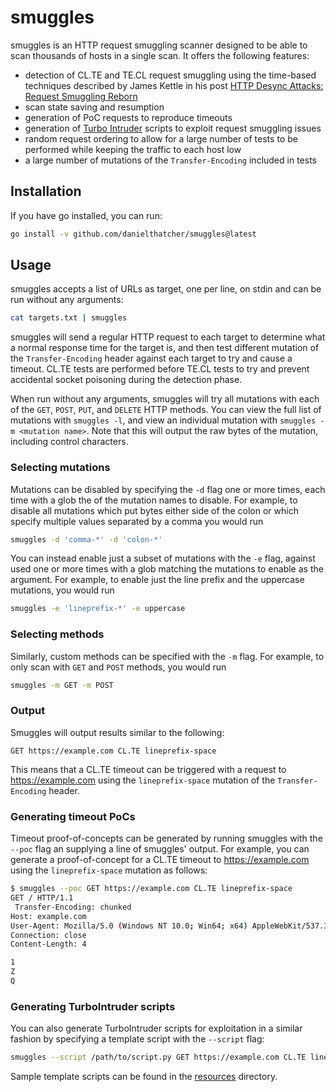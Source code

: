 # smuggles
smuggles is an HTTP request smuggling scanner designed to be able to scan thousands of hosts in a single scan.  It offers the following features:
- detection of CL.TE and TE.CL request smuggling using the time-based techniques described by James Kettle in his post [HTTP Desync Attacks: Request Smuggling Reborn](https://portswigger.net/research/http-desync-attacks-request-smuggling-reborn)
- scan state saving and resumption
- generation of PoC requests to reproduce timeouts
- generation of [Turbo Intruder](https://portswigger.net/research/turbo-intruder-embracing-the-billion-request-attack) scripts to exploit request smuggling issues
- random request ordering to allow for a large number of tests to be performed while keeping the traffic to each host low
- a large number of mutations of the `Transfer-Encoding` included in tests

## Installation
If you have go installed, you can run:
```bash
go install -v github.com/danielthatcher/smuggles@latest
```

## Usage
smuggles accepts a list of URLs as target, one per line, on stdin and can be run without any arguments:
```bash
cat targets.txt | smuggles
```
smuggles will send a regular HTTP request to each target to determine what a normal response time for the target is, and then test different mutation of the `Transfer-Encoding` header against each target to try and cause a timeout. CL.TE tests are performed before TE.CL tests to try and prevent accidental socket poisoning during the detection phase.

When run without any arguments, smuggles will try all mutations with each of the `GET`, `POST`, `PUT`, and `DELETE` HTTP methods. You can view the full list of mutations with `smuggles -l`, and view an individual mutation with `smuggles -m <mutation name>`. Note that this will output the raw bytes of the mutation, including control characters.

### Selecting mutations
Mutations can be disabled by specifying the `-d` flag one or more times, each time with a glob the of the mutation names to disable. For example, to disable all mutations which put bytes either side of the colon or which specify multiple values separated by a comma you would run
```bash
smuggles -d 'comma-*' -d 'colon-*'
```

You can instead enable just a subset of mutations with the `-e` flag, against used one or more times with a glob matching the mutations to enable as the argument. For example, to enable just the line prefix and the uppercase mutations, you would run
```bash
smuggles -e 'lineprefix-*' -e uppercase
```

### Selecting methods
Similarly, custom methods can be specified with the `-m` flag. For example, to only scan with `GET` and `POST` methods, you would run
```bash
smuggles -m GET -m POST
```

### Output
Smuggles will output results similar to the following:
```
GET https://example.com CL.TE lineprefix-space
```
This means that a CL.TE timeout can be triggered with a request to https://example.com using the `lineprefix-space` mutation of the `Transfer-Encoding` header.

### Generating timeout PoCs
Timeout proof-of-concepts can be generated by running smuggles with the `--poc` flag an supplying a line of smuggles' output. For example, you can generate a proof-of-concept for a CL.TE timeout to https://example.com using the `lineprefix-space` mutation as follows:
```bash
$ smuggles --poc GET https://example.com CL.TE lineprefix-space    
GET / HTTP/1.1
 Transfer-Encoding: chunked
Host: example.com
User-Agent: Mozilla/5.0 (Windows NT 10.0; Win64; x64) AppleWebKit/537.36 (KHTML, like Gecko) Chrome/42.0.2311.135 Safari/537.36 Edge/12.246
Connection: close
Content-Length: 4

1
Z
Q
```

### Generating TurboIntruder scripts
You can also generate TurboIntruder scripts for exploitation in a similar fashion by specifying a template script with the `--script` flag:
```bash
smuggles --script /path/to/script.py GET https://example.com CL.TE lineprefix-space
```
Sample template scripts can be found in the [resources](resources/) directory.
